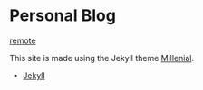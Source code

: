 # Personal Blog

[remote](https://open.vscode.dev/travislittlechilds/travislittlechilds.github.io)

This site is made using the Jekyll theme [Millenial](https://lenpaul.github.io/Millennial/).

* [Jekyll](https://jekyllrb.com/)